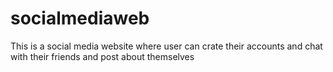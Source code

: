 # socialmediaweb
This is a social media website where user can crate their accounts and chat with their friends and post about themselves 
